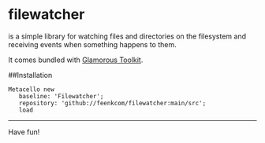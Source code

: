 # filewatcher

is a simple library for watching files and directories on the filesystem and receiving events when something happens to them.

It comes bundled with [Glamorous Toolkit](https://gtoolkit.com).

##Installation

```smalltalk
Metacello new
   baseline: 'Filewatcher';
   repository: 'github://feenkcom/filewatcher:main/src';
   load
```

<hr/>

Have fun!